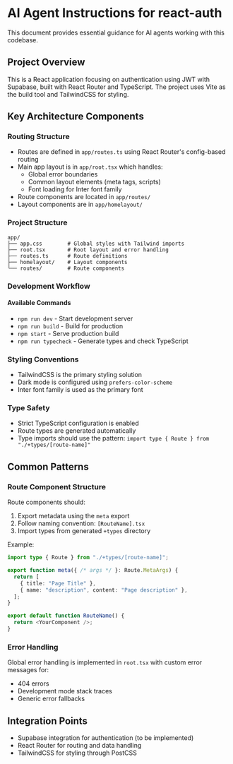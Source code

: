 # AI Agent Instructions for react-auth

This document provides essential guidance for AI agents working with this codebase.

## Project Overview

This is a React application focusing on authentication using JWT with Supabase, built with React Router and TypeScript. The project uses Vite as the build tool and TailwindCSS for styling.

## Key Architecture Components

### Routing Structure

- Routes are defined in `app/routes.ts` using React Router's config-based routing
- Main app layout is in `app/root.tsx` which handles:
  - Global error boundaries
  - Common layout elements (meta tags, scripts)
  - Font loading for Inter font family
- Route components are located in `app/routes/`
- Layout components are in `app/homelayout/`

### Project Structure

```
app/
├── app.css        # Global styles with Tailwind imports
├── root.tsx       # Root layout and error handling
├── routes.ts      # Route definitions
├── homelayout/    # Layout components
└── routes/        # Route components
```

### Development Workflow

#### Available Commands

- `npm run dev` - Start development server
- `npm run build` - Build for production
- `npm start` - Serve production build
- `npm run typecheck` - Generate types and check TypeScript

### Styling Conventions

- TailwindCSS is the primary styling solution
- Dark mode is configured using `prefers-color-scheme`
- Inter font family is used as the primary font

### Type Safety

- Strict TypeScript configuration is enabled
- Route types are generated automatically
- Type imports should use the pattern: `import type { Route } from "./+types/[route-name]"`

## Common Patterns

### Route Component Structure

Route components should:

1. Export metadata using the `meta` export
2. Follow naming convention: `[RouteName].tsx`
3. Import types from generated `+types` directory

Example:

```typescript
import type { Route } from "./+types/[route-name]";

export function meta({ /* args */ }: Route.MetaArgs) {
  return [
    { title: "Page Title" },
    { name: "description", content: "Page description" },
  ];
}

export default function RouteName() {
  return <YourComponent />;
}
```

### Error Handling

Global error handling is implemented in `root.tsx` with custom error messages for:

- 404 errors
- Development mode stack traces
- Generic error fallbacks

## Integration Points

- Supabase integration for authentication (to be implemented)
- React Router for routing and data handling
- TailwindCSS for styling through PostCSS
